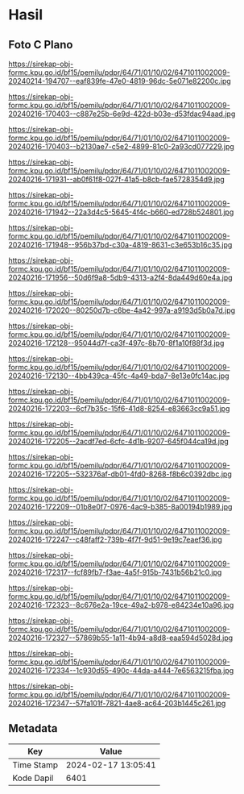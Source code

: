 # Hasil

## Foto C Plano

https://sirekap-obj-formc.kpu.go.id/bf15/pemilu/pdpr/64/71/01/10/02/6471011002009-20240214-194707--eaf839fe-47e0-4819-96dc-5e071e82200c.jpg

https://sirekap-obj-formc.kpu.go.id/bf15/pemilu/pdpr/64/71/01/10/02/6471011002009-20240216-170403--c887e25b-6e9d-422d-b03e-d53fdac94aad.jpg

https://sirekap-obj-formc.kpu.go.id/bf15/pemilu/pdpr/64/71/01/10/02/6471011002009-20240216-170403--b2130ae7-c5e2-4899-81c0-2a93cd077229.jpg

https://sirekap-obj-formc.kpu.go.id/bf15/pemilu/pdpr/64/71/01/10/02/6471011002009-20240216-171931--ab0f61f8-027f-41a5-b8cb-fae5728354d9.jpg

https://sirekap-obj-formc.kpu.go.id/bf15/pemilu/pdpr/64/71/01/10/02/6471011002009-20240216-171942--22a3d4c5-5645-4f4c-b660-ed728b524801.jpg

https://sirekap-obj-formc.kpu.go.id/bf15/pemilu/pdpr/64/71/01/10/02/6471011002009-20240216-171948--956b37bd-c30a-4819-8631-c3e653b16c35.jpg

https://sirekap-obj-formc.kpu.go.id/bf15/pemilu/pdpr/64/71/01/10/02/6471011002009-20240216-171956--50d6f9a8-5db9-4313-a2f4-8da449d60e4a.jpg

https://sirekap-obj-formc.kpu.go.id/bf15/pemilu/pdpr/64/71/01/10/02/6471011002009-20240216-172020--80250d7b-c6be-4a42-997a-a9193d5b0a7d.jpg

https://sirekap-obj-formc.kpu.go.id/bf15/pemilu/pdpr/64/71/01/10/02/6471011002009-20240216-172128--95044d7f-ca3f-497c-8b70-8f1a10f88f3d.jpg

https://sirekap-obj-formc.kpu.go.id/bf15/pemilu/pdpr/64/71/01/10/02/6471011002009-20240216-172130--4bb439ca-45fc-4a49-bda7-8e13e0fc14ac.jpg

https://sirekap-obj-formc.kpu.go.id/bf15/pemilu/pdpr/64/71/01/10/02/6471011002009-20240216-172203--6cf7b35c-15f6-41d8-8254-e83663cc9a51.jpg

https://sirekap-obj-formc.kpu.go.id/bf15/pemilu/pdpr/64/71/01/10/02/6471011002009-20240216-172205--2acdf7ed-6cfc-4d1b-9207-645f044ca19d.jpg

https://sirekap-obj-formc.kpu.go.id/bf15/pemilu/pdpr/64/71/01/10/02/6471011002009-20240216-172205--532376af-db01-4fd0-8268-f8b6c0392dbc.jpg

https://sirekap-obj-formc.kpu.go.id/bf15/pemilu/pdpr/64/71/01/10/02/6471011002009-20240216-172209--01b8e0f7-0976-4ac9-b385-8a00194b1989.jpg

https://sirekap-obj-formc.kpu.go.id/bf15/pemilu/pdpr/64/71/01/10/02/6471011002009-20240216-172247--c48faff2-739b-4f7f-9d51-9e19c7eaef36.jpg

https://sirekap-obj-formc.kpu.go.id/bf15/pemilu/pdpr/64/71/01/10/02/6471011002009-20240216-172317--fcf89fb7-f3ae-4a5f-915b-7431b56b21c0.jpg

https://sirekap-obj-formc.kpu.go.id/bf15/pemilu/pdpr/64/71/01/10/02/6471011002009-20240216-172323--8c676e2a-19ce-49a2-b978-e84234e10a96.jpg

https://sirekap-obj-formc.kpu.go.id/bf15/pemilu/pdpr/64/71/01/10/02/6471011002009-20240216-172327--57869b55-1a11-4b94-a8d8-eaa594d5028d.jpg

https://sirekap-obj-formc.kpu.go.id/bf15/pemilu/pdpr/64/71/01/10/02/6471011002009-20240216-172334--1c930d55-490c-44da-a444-7e6563215fba.jpg

https://sirekap-obj-formc.kpu.go.id/bf15/pemilu/pdpr/64/71/01/10/02/6471011002009-20240216-172347--57fa101f-7821-4ae8-ac64-203b1445c261.jpg


## Metadata

| Key        | Value               |
| ---------- | ------------------- |
| Time Stamp | 2024-02-17 13:05:41 |
| Kode Dapil | 6401                |



